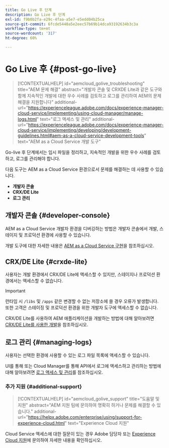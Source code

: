 ```yaml
---
title: Go Live 후 단계
description: Go Live 후 단계
exl-id: f9b0b2fa-e29c-4faa-a5e7-e5edd04b25ca
source-git-commit: 6fcde5440a5e2eec57b69b14dca93192634b3c3a
workflow-type: tm+mt
source-wordcount: '317'
ht-degree: 60%

---
```


# Go Live 후 {#post-go-live}

>[!CONTEXTUALHELP]
>id="aemcloud_golive_troubleshooting"
>title="AEM 문제 해결"
>abstract="개발자 콘솔 및 CRXDE Lite과 같은 도구와 함께 지속적인 개발에 대한 우수 사례를 검토하고 로그를 관리하여 AEM의 문제 해결을 지원합니다"
>additional-url="https://experienceleague.adobe.com/docs/experience-manager-cloud-service/implementing/using-cloud-manager/manage-logs.html" text="로그 액세스 및 관리"
>additional-url="https://experienceleague.adobe.com/docs/experience-manager-cloud-service/implementing/developing/development-guidelines.html#aem-as-a-cloud-service-development-tools" text="AEM as a Cloud Service 개발 도구"


Go-live 후 단계에서는 임시 파일을 정리하고, 지속적인 개발을 위한 우수 사례를 검토하고, 로그를 관리해야 합니다.

다음 도구는 AEM as a Cloud Service 환경으로서 문제를 해결하는 데 사용할 수 있습니다.

* **개발자 콘솔**
* **CRX/DE Lite**
* **로그 관리**


## 개발자 콘솔 {#developer-console}

AEM as a Cloud Service 개발자 환경을 디버깅하는 방법은 개발자 콘솔에서 개발, 스테이지 및 프로덕션 환경에 사용할 수 있습니다.

개발 도구에 대한 자세한 내용은 [AEM as a Cloud Service 구현](https://experienceleague.adobe.com/docs/experience-manager-cloud-service/implementing/developing/development-guidelines.html#aem-as-a-cloud-service-development-tools)을 참조하십시오.

## CRX/DE Lite {#crxde-lite}

사용자는 개발 환경에서 CRX/DE Lite에 액세스할 수 있지만, 스테이지나 프로덕션 환경에서는 액세스할 수 없습니다.

>[!IMPORTANT]
>런타임 시 `/libs` 및 `/apps` 같은 변경할 수 없는 저장소에 쓸 경우 오류가 발생합니다. 또한 고객은 스테이징 및 프로덕션 환경을 위한 개발자 도구에 액세스할 수 없습니다.

CRX/DE Lite를 사용하여 AEM 애플리케이션을 개발하는 방법에 대해 알아보려면 [CRX/DE Lite를 사용한 개발](/help/implementing/developing/tools/crxde.md)을 참조하십시오.

## 로그 관리 {#managing-logs}

사용자는 선택한 환경에 사용할 수 있는 로그 파일 목록에 액세스할 수 있습니다.

UI를 통해 또는 Cloud Manager를 통해 API에서 로그에 액세스하고 관리하는 방법에 대해 알아보려면 [로그 액세스 및 관리](https://experienceleague.adobe.com/docs/experience-manager-cloud-service/implementing/using-cloud-manager/manage-logs.html)를 참조하십시오.

### 추가 지원 {#additional-support}

>[!CONTEXTUALHELP]
>id="aemcloud_golive_support"
>title="도움말 및 지원"
>abstract="AEM 지원 팀에 문의하여 명확히 하거나 문제를 해결할 수 있습니다."
>additional-url="https://helpx.adobe.com/enterprise/using/support-for-experience-cloud.html" text="Experience Cloud 지원"

Cloud Service 액세스에 대한 질문이 있는 경우 Adobe 담당자 또는 [Experience Cloud 지원](https://helpx.adobe.com/enterprise/using/support-for-experience-cloud.html)에 문의하여 자세한 내용을 확인하십시오.
